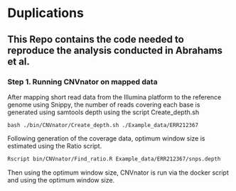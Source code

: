 # Duplications

## This Repo contains the code needed to reproduce the analysis conducted in  Abrahams et al.

### Step 1. Running CNVnator on mapped data

After mapping short read data from the Illumina platform to the reference genome using Snippy, the number of reads covering each base is generated using samtools depth using the script Create_depth.sh

```
bash ./bin/CNVnator/Create_depth.sh ./Example_data/ERR212367
``` 

Following generation of the coverage data,  optimum window size is estimated using the Ratio script.
```bash
Rscript bin/CNVnator/Find_ratio.R Example_data/ERR212367/snps.depth
```

Then using the optimum window size, CNVnator is run via the docker script and using the optimum window size.
